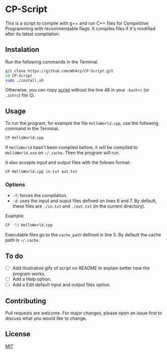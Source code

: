 # CP-Script
This is a script to compile with g++ and run C++ files for Competitive Programming with recommendable flags. It compiles files if it's modified after its latest compilation. 

## Instalation
Run the following commands in the Terminal.
```bash
git clone https://github.com/Wh4rp/CP-Script.git
cd CP-Script
sudo ./install.sh
```
Otherwise, you can copy [script](CP.sh) without the line 48 in your `.bashrc` (or `.zshrc`) file 😉.

## Usage
To run the program, for example the file `HelloWorld.cpp`, use the following command in the Terminal.
```bash
CP HelloWorld.cpp
``` 
If `HelloWorld` hasn't been compiled before, it will be compiled to `HelloWorld.exe` on `~/.cache`. Then the program will run. 

It also accepts input and output files with the follows format:
```bash
CP HelloWorld.cpp in.txt out.txt
```

### Options
- `-f`: forces the compilation.
- `-d`: uses the input and ouput files defined on lines 6 and 7. By default, these files are `./in.txt` and `./out.txt` (in the current directory).

Example:
```bash
CP -fd HelloWorld.cpp
```
Executable files go to the `cache_path` defined in line 5. By default the cache path is `~/.cache`.

## To do
- [ ] Add illustrative gifs of script on README to explain better how the program works.
- [ ] Add a Help option.
- [ ] Add a Edit default input and output files option.

## Contributing
Pull requests are welcome. For major changes, please open an issue first to discuss what you would like to change.


## License
[MIT](https://choosealicense.com/licenses/mit/)
